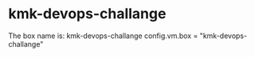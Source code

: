 # kmk-devops-challange
The box name is: kmk-devops-challange 
config.vm.box = "kmk-devops-challange"
